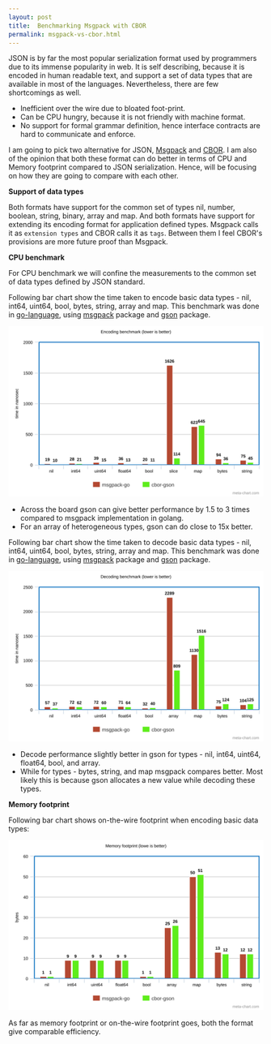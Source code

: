 ```yaml
---
layout: post
title:  Benchmarking Msgpack with CBOR
permalink: msgpack-vs-cbor.html
---
```


JSON is by far the most popular serialization format used by programmers due
to its immense popularity in web. It is self describing, because it is encoded
in human readable text, and support a set of data types that are available in
most of the languages. Nevertheless, there are few shortcomings as well.

* Inefficient over the wire due to bloated foot-print.
* Can be CPU hungry, because it is not friendly with machine format.
* No support for formal grammar definition, hence interface contracts are hard
  to communicate and enforce.

I am going to pick two alternative for JSON, [Msgpack](https://msgpack.org/)
and [CBOR](http://cbor.io/). I am also of the opinion that both these format
can do better in terms of CPU and Memory footprint compared to JSON
serialization. Hence, will be focusing on how they are going to compare with
each other.

**Support of data types**

Both formats have support for the common set of types nil, number, boolean,
string, binary, array and map. And both formats have support for extending
its encoding format for application defined types. Msgpack calls it as
`extension types` and CBOR calls it as `tags`. Between them I feel CBOR's
provisions are more future proof than Msgpack.

**CPU benchmark**

For CPU benchmark we will confine the measurements to the common set of data
types defined by JSON standard.

Following bar chart show the time taken to encode basic data types - nil,
int64, uint64, bool, bytes, string, array and map. This benchmark was done in
[go-language](golang), using [msgpack](msgpack) package and [gson](gson)
package.

![Encode benchmark between msgpack and cbor](media/gsoncharts/enc-msgpack-gson.svg)

* Across the board gson can give better performance by 1.5 to 3 times compared
  to msgpack implementation in golang.
* For an array of heterogeneous types, gson can do close to 15x better.

Following bar chart show the time taken to decode basic data types - nil,
int64, uint64, bool, bytes, string, array and map. This benchmark was done
in [go-language][golang], using [msgpack][msgpack] package and [gson][gson]
package.

![Decode benchmark between msgpack and cbor](media/gsoncharts/dec-msgpack-gson.svg)

* Decode performance slightly better in gson for types - nil, int64, uint64, float64,
  bool, and array.
* While for types - bytes, string, and map msgpack compares better. Most likely
  this is because gson allocates a new value while decoding these types.

**Memory footprint**

Following bar chart shows on-the-wire footprint when encoding basic data
types:

![Memory footprint msgpack and cbor](media/gsoncharts/footprint-msgpack-gson.svg)

As far as memory footprint or on-the-wire footprint goes, both the format give
comparable efficiency.

[golang]: http://golang.org
[msgpack]: https://github.com/vmihailenco/msgpack
[gson]: https://github.com/bnclabs/gson
